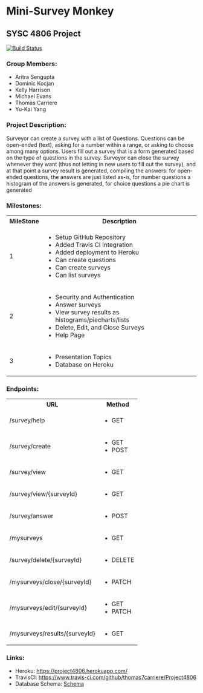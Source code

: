 <H1>Mini-Survey Monkey</H1>
<H2> SYSC 4806 Project</H2>

[![Build Status](https://www.travis-ci.com/thomas7carriere/Project4806.svg?branch=master)](https://www.travis-ci.com/thomas7carriere/Project4806)

<H3>Group Members:</H3>

 - Aritra Sengupta
 - Dominic Kocjan
 - Kelly Harrison
 - Michael Evans
 - Thomas Carriere
 - Yu-Kai Yang

<H3>Project Description:</H3>
Surveyor can create a survey with a list of Questions. Questions can be open-ended (text), asking for a number within a range, or asking to choose among many options.  Users fill out a survey that is a form generated based on the type of questions in the survey. Surveyor can close the survey whenever they want (thus not letting in new users to fill out the survey), and at that point a survey result is generated, compiling the answers: for open-ended questions, the answers are just listed as-is, for number questions a histogram of the answers is generated, for choice questions a pie chart is generated

<H3>Milestones:</H3>

<table>
	<tr>
		<th>MileStone</th>
		<th>Description</th>
	</tr>
	<tr>
		<td>1</td>
		<td>
			<ul>
				<li>Setup GitHub Repository</li>
				<li>Added Travis CI Integration</li>
				<li>Added deployment to Heroku</li>
				<li>Can create questions</li>
				<li>Can create surveys</li>
				<li>Can list surveys</li>
			</ul>
		</td>
	</tr>
	<tr>
		<td>2</td>
		<td>
			<ul>
				<li>Security and Authentication</li>
				<li>Answer surveys</li>
				<li>View survey results as histograms/piecharts/lists</li>
				<li>Delete, Edit, and Close Surveys</li>
				<li>Help Page</li>
			</ul>
		</td>
	</tr>
	<tr>
		<td>3</td>
		<td>
            <ul>
				<li>Presentation Topics</li>
                <li>Database on Heroku</li>
			</ul>
        </td>
	</tr>
</table>

<H3>Endpoints:</H3>

<table>
	<tr>
		<th>URL</th>
		<th>Method</th>
	</tr>
    <tr>
		<td>/survey/help</td>
		<td>
			<ul>
				<li>GET</li>
			</ul>
		</td>
	</tr>
	<tr>
		<td>/survey/create</td>
		<td>
			<ul>
				<li>GET</li>
				<li>POST</li>
			</ul>
		</td>
	</tr>
	<tr>
		<td>/survey/view</td>
		<td>
			<ul>
				<li>GET</li>
			</ul>
		</td>
	</tr>
	<tr>
		<td>/survey/view/{surveyId}</td>
		<td>
			<ul>
				<li>GET</li>
			</ul>
		</td>
	</tr>
    <tr>
		<td>/survey/answer</td>
		<td>
			<ul>
				<li>POST</li>
			</ul>
		</td>
	</tr>
    <tr>
		<td>/mysurveys</td>
		<td>
			<ul>
				<li>GET</li>
			</ul>
		</td>
	</tr>
    <tr>
		<td>/survey/delete/{surveyId}</td>
		<td>
			<ul>
				<li>DELETE</li>
			</ul>
		</td>
	</tr>
    <tr>
		<td>/mysurveys/close/{surveyId}</td>
		<td>
			<ul>
				<li>PATCH</li>
			</ul>
		</td>
	</tr>
    <tr>
		<td>/mysurveys/edit/{surveyId}</td>
		<td>
			<ul>
                <li>GET</li>				
                <li>PATCH</li>
			</ul>
		</td>
	</tr>
    <tr>
		<td>/mysurveys/results/{surveyId}</td>
		<td>
			<ul>
				<li>GET</li>
			</ul>
		</td>
	</tr>

</table>

<H3>Links:</H3>

- Heroku: https://project4806.herokuapp.com/
- TravisCI: https://www.travis-ci.com/github/thomas7carriere/Project4806
- Database Schema: [Schema](https://github.com/thomas7carriere/Project4806/blob/master/Documents/Schema-Milestone.png?raw=true)
